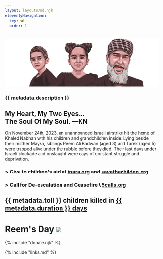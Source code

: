 ```yaml
---
layout: layouts/md.njk
eleventyNavigation:
  key: 🕊
  order: 1
---
```

![Tarek, Khaled and Reem](/img/cover.png)
### {{ metadata.description }}
## My Heart, My Two Eyes…<br/>The Soul Of My Soul. —KN

On November 24th, 2023, an unannounced Israeli airstrike hit the home of Khaled Nabhan with his children and grandchildren inside. Lying beside their mother Maysa, siblings Reem Ali Badwan (aged 3) and Tarek (aged 5) were trapped alive under the rubble before they died. Their last days under Israeli blockade and onslaught were days of constant struggle and deprivation.


<div class="row">
<div class="col">

### > Give to children's aid at [inara.org](https://www.instagram.com/inaraorg/) and [savethechilden.org](https://www.instagram.com/savethechildren)
### > Call for De-escalation and Ceasefire 📞 [5calls.org](https://5calls.org/issue/israel-palestine-gaza-war-hamas-ceasefire/)

</div>
<div class="col">

## {{ metadata.toll }} children killed in [{{ metadata.duration }} days](https://www.instagram.com/euromedhr/)
</div>
</div>

# Reem's Day <img src="https://chart.googleapis.com/chart?cht=qr&chs=120x120&chl={{ metadata.url }}" class="pull-right hide-xs hide-sm hide-md hide-lg" />

{% include "donate.njk" %}
<div class="hide-pr">

{% include "links.md" %}

</div>